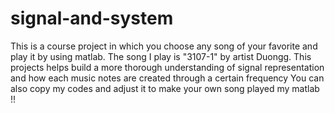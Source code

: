 # signal-and-system
This is a course project in which you choose any song of your favorite and play it by using matlab. The song I play is "3107-1" by artist Duongg.
This projects helps build a more thorough understanding of signal representation and how each music notes are created through a certain frequency
You can also copy my codes and adjust it to make your own song played my matlab !!
